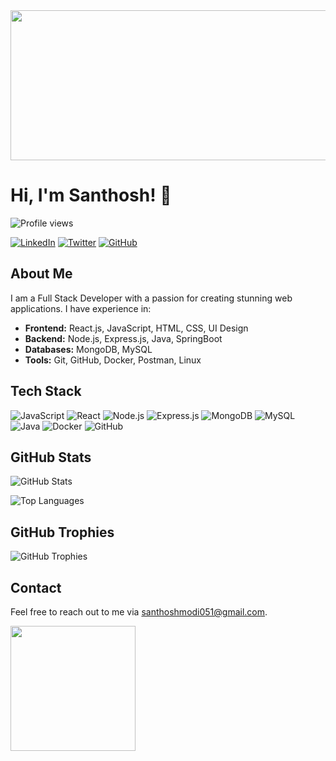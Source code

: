 <!-- Header with a GIF -->
<img src="https://i.pinimg.com/736x/52/70/16/527016e4e3dfdd806da99161e91f1d50.jpg" width="1000" height="240">

<!-- Title -->
# Hi, I'm Santhosh! 👋

<!-- Profile Views -->
<img src="https://komarev.com/ghpvc/?username=santhosh436&style=flat-square&color=blue" alt="Profile views">

<!-- Social Media Icons -->
[![LinkedIn](https://img.icons8.com/color/48/000000/linkedin-circled.png)](https://linkedin.com/in/your-linkedin-profile)
[![Twitter](https://img.icons8.com/color/48/000000/twitter-circled.png)](https://twitter.com/your-twitter-handle)
[![GitHub](https://img.icons8.com/color/48/000000/github.png)](https://github.com/santhosh436)

<!-- About Me Section -->
## About Me

I am a Full Stack Developer with a passion for creating stunning web applications. I have experience in:

- **Frontend:** React.js, JavaScript, HTML, CSS, UI Design
- **Backend:** Node.js, Express.js, Java, SpringBoot
- **Databases:** MongoDB, MySQL
- **Tools:** Git, GitHub, Docker, Postman, Linux

<!-- Tech Stack Icons -->
## Tech Stack

![JavaScript](https://img.icons8.com/color/48/000000/javascript.png)
![React](https://img.icons8.com/color/48/000000/react-native.png)
![Node.js](https://img.icons8.com/color/48/000000/nodejs.png)
![Express.js](https://img.icons8.com/color/48/000000/express.png)
![MongoDB](https://img.icons8.com/color/48/000000/mongodb.png)
![MySQL](https://img.icons8.com/color/48/000000/mysql.png)
![Java](https://img.icons8.com/color/48/000000/java-coffee-cup-logo.png)
![Docker](https://img.icons8.com/color/48/000000/docker.png)
![GitHub](https://img.icons8.com/color/48/000000/github.png)

<!-- GitHub Stats -->
## GitHub Stats

![GitHub Stats](https://github-readme-stats.vercel.app/api?username=santhosh436&show_icons=true&theme=radical)

<!-- Top Languages -->
![Top Languages](https://github-readme-stats.vercel.app/api/top-langs/?username=santhosh436&layout=compact&theme=radical)

<!-- GitHub Trophies -->
## GitHub Trophies

![GitHub Trophies](https://github-profile-trophy.vercel.app/?username=santhosh436&theme=onedark)

<!-- Contact -->
## Contact

Feel free to reach out to me via [santhoshmodi051@gmail.com](mailto:santhoshmodi051@gmail.com).

<!-- Footer with a GIF -->
<img src="https://media.giphy.com/media/3o7aD2saalBwwftBIY/giphy.gif" width="200">
